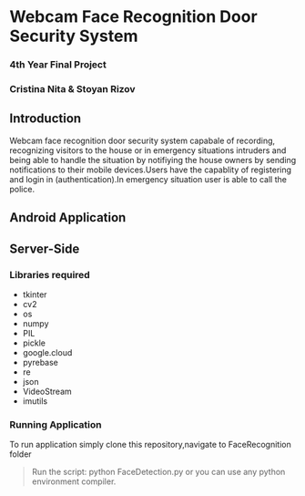 # Webcam Face Recognition Door Security System

### 4th Year Final Project
### Cristina Nita & Stoyan Rizov


## Introduction
Webcam face recognition door security system capabale of recording, recognizing visitors to the house or in emergency situations intruders and being able to handle the situation by notifiying the house owners by sending notifications to their mobile devices.Users have the capablity of registering and login in (authentication).In emergency situation user is able to call the police.


## Android Application


## Server-Side
### Libraries required
- tkinter
- cv2
- os
- numpy
- PIL
- pickle
- google.cloud
- pyrebase
- re
- json
- VideoStream
- imutils

### Running Application
To run application simply clone this repository,navigate to FaceRecognition folder
> Run the script: python FaceDetection.py
> or you can use any python environment compiler.
